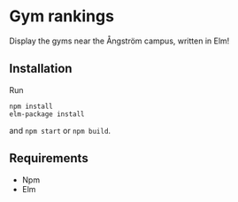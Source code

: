 # Gym rankings
Display the gyms near the Ångström campus, written in Elm!

## Installation
Run
```
npm install
elm-package install
```
and `npm start` or `npm build`.

## Requirements

* Npm
* Elm
